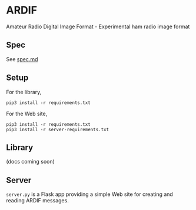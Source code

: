 # ARDIF
Amateur Radio Digital Image Format - Experimental ham radio image format

## Spec
See [spec.md](spec.md)

## Setup
For the library,

    pip3 install -r requirements.txt

For the Web site,

    pip3 install -r requirements.txt
    pip3 install -r server-requirements.txt

## Library
(docs coming soon)

## Server
`server.py` is a Flask app providing a simple Web site for creating and
reading ARDIF messages.
